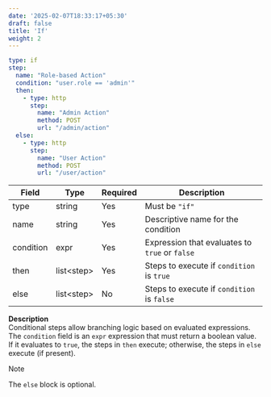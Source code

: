 ```yaml
---
date: '2025-02-07T18:33:17+05:30'
draft: false
title: 'If'
weight: 2
---
```


```yaml
type: if
step:
  name: "Role-based Action"
  condition: "user.role == 'admin'"
  then:
    - type: http
      step:
        name: "Admin Action"
        method: POST
        url: "/admin/action"
  else:
    - type: http
      step:
        name: "User Action"
        method: POST
        url: "/user/action"
```

| Field     | Type        | Required | Description                                    |
|-----------|-------------|----------|------------------------------------------------|
| type      | string      | Yes      | Must be `"if"`                                 |
| name      | string      | Yes      | Descriptive name for the condition             |
| condition | expr        | Yes      | Expression that evaluates to `true` or `false` |
| then      | list\<step> | Yes      | Steps to execute if `condition` is `true`      |
| else      | list\<step> | No       | Steps to execute if `condition` is `false`     |

**Description**  
Conditional steps allow branching logic based on evaluated expressions. The `condition` field is an `expr` expression that must return a boolean value. If it evaluates to `true`, the steps in `then` execute; otherwise, the steps in `else` execute (if present).

> [!NOTE]
> The `else` block is optional.

